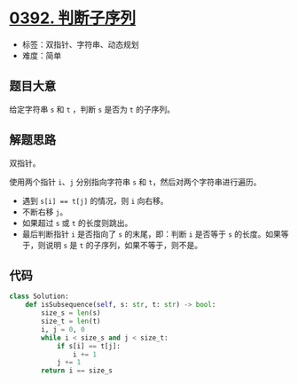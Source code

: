 # [0392. 判断子序列](https://leetcode.cn/problems/is-subsequence/)

- 标签：双指针、字符串、动态规划
- 难度：简单

## 题目大意

给定字符串 `s` 和 `t` ，判断 `s` 是否为 `t` 的子序列。

## 解题思路

双指针。

使用两个指针 `i`、`j` 分别指向字符串 `s` 和 `t`，然后对两个字符串进行遍历。

- 遇到 `s[i] == t[j]` 的情况，则 `i` 向右移。
- 不断右移 `j`。
- 如果超过 `s` 或 `t` 的长度则跳出。
- 最后判断指针 `i` 是否指向了 `s` 的末尾，即：判断 `i` 是否等于 `s` 的长度。如果等于，则说明 `s` 是 `t` 的子序列，如果不等于，则不是。

## 代码

```python
class Solution:
    def isSubsequence(self, s: str, t: str) -> bool:
        size_s = len(s)
        size_t = len(t)
        i, j = 0, 0
        while i < size_s and j < size_t:
            if s[i] == t[j]:
                i += 1
            j += 1
        return i == size_s
```

